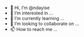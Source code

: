 - 👋 Hi, I’m @ndayise
- 👀 I’m interested in ...
- 🌱 I’m currently learning ...
- 💞️ I’m looking to collaborate on ...
- 📫 How to reach me ...

<!---
ndayise/ndayise is a ✨ special ✨ repository because its `README.md` (this file) appears on your GitHub profile.
You can click the Preview link to take a look at your changes.
--->
